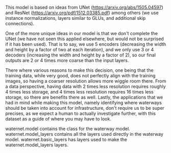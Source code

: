 This model is based on ideas from UNet (https://arxiv.org/abs/1505.04597) and ResNet (https://arxiv.org/pdf/1512.03385.pdf)
among others (we use instance normalizations, layers similar to GLUs, and additional skip connections).

One of the more unique ideas in our model is that we don't complete the UNet (we have not seen this applied elsewhere,
but would not be surprised if it has been used). That is to say, we use 5 encoders (decreasing the width and height by a factor of two at each iteration),
and we only use 3 or 4 decoders (increasing the width and height by a factor of 2), so our final outputs 
are 2 or 4 times more coarse than the input layers.

There where various reasons to make this decision, one being that the training data, while very good, does not perfectly
align with the training images, so having a coarser resolution allows more wiggle room there. From a data perspective,
having data with 2 times less resolution requires roughly 4 times less storage, and 4 times less resolution requires 16 times less storage,
so there are benefits there as well. Lastly, the applications that we had in mind while making this model, namely 
identifying where waterways should be taken into account for infrastructure, don't require us to be super precises,
as we expect a human to actually investigate further, with this dataset as a guide of where you may have to look.



waternet.model contains the class for the waterway model. waternet.model_layers contains all the layers used directly in
the waterway model. waternet.basic_layers has layers used to make the waternet.model_layers layers.

